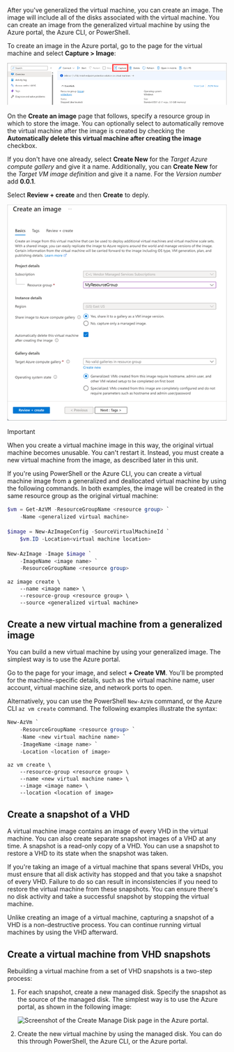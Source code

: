 After you've generalized the virtual machine, you can create an image. The image will include all of the disks associated with the virtual machine. You can create an image from the generalized virtual machine by using the Azure portal, the Azure CLI, or PowerShell.

To create an image in the Azure portal, go to the page for the virtual machine and select **Capture > Image**:

![Screenshot of the virtual machine page in the Azure portal.](../media/3-virtual-machine.png)

On the **Create an image** page that follows, specify a resource group in which to store the image. You can optionally select to automatically remove the virtual machine after the image is created by checking the **Automatically delete this virtual machine after creating the image** checkbox.

If you don't have one already, select **Create New** for the *Target Azure compute gallery* and give it a name. Additionally, you can **Create New** for the *Target VM image definition* and give it a name. For the *Version number* add **0.0.1**.

Select **Review + create** and then **Create** to deply.

![Screenshot of the Create image page in the Azure portal.](../media/3-create-image.png)

> [!IMPORTANT]
> When you create a virtual machine image in this way, the original virtual machine becomes unusable. You can't restart it. Instead, you must create a new virtual machine from the image, as described later in this unit.

If you're using PowerShell or the Azure CLI, you can create a virtual machine image from a generalized and deallocated virtual machine by using the following commands. In both examples, the image will be created in the same resource group as the original virtual machine:

```powershell
$vm = Get-AzVM -ResourceGroupName <resource group> `
    -Name <generalized virtual machine>

$image = New-AzImageConfig -SourceVirtualMachineId `
    $vm.ID -Location<virtual machine location>

New-AzImage -Image $image `
    -ImageName <image name> `
    -ResourceGroupName <resource group>
```

```azurecli
az image create \
    --name <image name> \
    --resource-group <resource group> \
    --source <generalized virtual machine>
```

## Create a new virtual machine from a generalized image

You can build a new virtual machine by using your generalized image. The simplest way is to use the Azure portal.

Go to the page for your image, and select **+ Create VM**. You'll be prompted for the machine-specific details, such as the virtual machine name, user account, virtual machine size, and network ports to open.

Alternatively, you can use the PowerShell `New-AzVm` command, or the Azure CLI `az vm create` command. The following examples illustrate the syntax:

```powershell
New-AzVm `
    -ResourceGroupName <resource group> `
    -Name <new virtual machine name> `
    -ImageName <image name> `
    -Location <location of image> 
```

```azurecli
az vm create \
    --resource-group <resource group> \
    --name <new virtual machine name> \
    --image <image name> \
    --location <location of image>
```

## Create a snapshot of a VHD

A virtual machine image contains an image of every VHD in the virtual machine. You can also create separate snapshot images of a VHD at any time. A snapshot is a read-only copy of a VHD. You can use a snapshot to restore a VHD to its state when the snapshot was taken.

If you're taking an image of a virtual machine that spans several VHDs, you must ensure that all disk activity has stopped and that you take a snapshot of every VHD. Failure to do so can result in inconsistencies if you need to restore the virtual machine from these snapshots. You can ensure there's no disk activity and take a successful snapshot by stopping the virtual machine.

Unlike creating an image of a virtual machine, capturing a snapshot of a VHD is a non-destructive process. You can continue running virtual machines by using the VHD afterward.

## Create a virtual machine from VHD snapshots

Rebuilding a virtual machine from a set of VHD snapshots is a two-step process:

1. For each snapshot, create a new managed disk. Specify the snapshot as the source of the managed disk. The simplest way is to use the Azure portal, as shown in the following image:

   ![Screenshot of the Create Manage Disk page in the Azure portal.](../media/3-managed-disk.png)

1. Create the new virtual machine by using the managed disk. You can do this through PowerShell, the Azure CLI, or the Azure portal.
